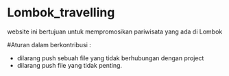# Lombok_travelling
website ini bertujuan untuk mempromosikan pariwisata yang ada di Lombok

#Aturan dalam berkontribusi :
- dilarang push sebuah file yang tidak berhubungan dengan project
- dilarang push file yang tidak penting.


